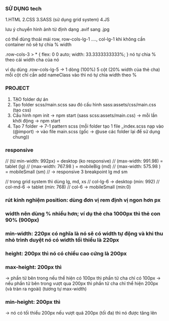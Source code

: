 ### SỬ DỤNG tech
1.HTML
2.CSS
3.SASS (sử dụng grid system)
4.JS

lưu ý chuyển hình ảnh từ định dạng .avif sang .jpg

có thể dùng thoải mái row, row-cols-lg-1 ....,  col-lg-1 khi không cần container nó sẽ tự chia % width

.row-cols-3 > * {
    flex: 0 0 auto;
    width: 33.3333333333%;
} nó tự chia % theo cái width cha của nó

ví dụ dùng .row-cols-lg-5 -> 1 dòng (100%) 5 cột (20% width của thẻ cha) mỗi cột chỉ cần add nameClass vào thì nó tự chia width theo %

### PROJECT
1. TẠO folder dự án
2. Tạo folder scss/main.scss sau đó cấu hình sass:assets/css/main.css (tạo css)
3. Cấu hình npm init -> npm start (sass scss:assets/main.css) -> mỗi lần khởi động -> npm start
4. Tạo 7 folder -> 7-1 pattern scss (mỗi folder tạo 1 file _index.scss nạp vào (@import) -> vào file main.scss (gốc -> @use các folder lại để sử dụng chung))

### responsive
// (từ min-width: 992px) = desktop (ko responsive)
// (max-width: 991.98) = tablet (lg)
// (max-width: 767.98 ) = mobileBig (md)
// (max-width: 575.98 ) =  mobileSmall (sm)
// -> responsive 3 breakpoint lg md sm

// trong grid system thì dùng lg, md, xs 
// col-lg-6 -> desktop (min: 992)
// col-md-6 -> tablet (min: 768)
// col-6 -> mobileSmall (min:0) 

### rút kinh nghiệm position: dùng đơn vị rem định vị ngon hơn px
### width nên dùng % nhiều hơn; ví dụ thẻ cha 1000px thì thẻ con 90% (900px)

### min-width: 220px có nghĩa là nó sẽ có width tự động và khi thu nhỏ trình duyệt nó có width tối thiểu là 220px
### height: 200px thì nó có chiều cao cứng là 200px
### max-height: 200px thì 
-> phần tử bên trong nếu thể hiện có 100px thì phần tử cha chỉ có 100px
-> nếu phần tử bên trong vượt qua 200px thì phần tử cha chỉ thể hiện 200px (và tràn ra ngoài) (tương tự max-width)
### min-height: 200px thì
-> nó có tối thiểu 200px nếu vượt quá 200px (tối đa) thì nó được tăng lên 